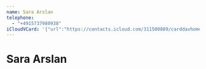 ```yaml
---
name: Sara Arslan
telephone:
  - "+4915737980938"
iCloudVCard: '{"url":"https://contacts.icloud.com/311500889/carddavhome/card/9E674842-CE32-4FA3-956F-20CED3866B07.vcf","etag":"\"lc7s9h5b\"","data":"BEGIN:VCARD\r\nVERSION:3.0\r\nFN:\r\nN:Arslan;Sara;;;\r\nUID:1C3F8A46-F4EA-4464-870B-D98C43594E84\r\nPRODID:-//Apple Inc.//iOS 16.2//EN\r\nREV:2025-04-03T22:03:57Z\r\nORG:;\r\nTEL:+4915737980938\r\nEND:VCARD"}'
---
```

# Sara Arslan
